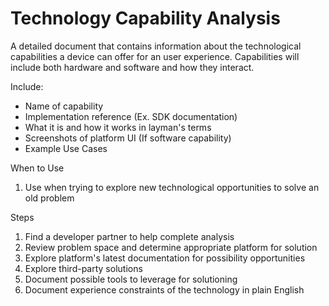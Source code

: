 # Technology Capability Analysis
A detailed document that contains information about the technological capabilities a device can offer for an user experience. Capabilities will include both hardware and software and how they interact.

Include:
- Name of capability
- Implementation reference (Ex. SDK documentation)
- What it is and how it works in layman's terms
- Screenshots of platform UI (If software capability)
- Example Use Cases

When to Use
1. Use when trying to explore new technological opportunities to solve an old problem

Steps
1. Find a developer partner to help complete analysis
2. Review problem space and determine appropriate platform for solution
3. Explore platform's latest documentation for possibility opportunities
4. Explore third-party solutions
5. Document possible tools to leverage for solutioning
6. Document experience constraints of the technology in plain English